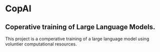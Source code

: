 # CopAI

Coperative training of Large Language Models. 
---

This project is a comperative training of a large language model using voluntier computational resources. 
